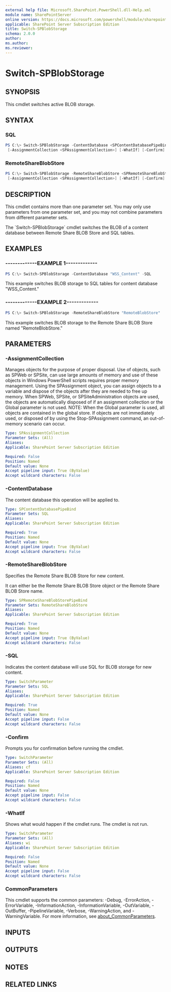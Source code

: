 ```yaml
---
external help file: Microsoft.SharePoint.PowerShell.dll-Help.xml
module name: SharePointServer
online version: https://docs.microsoft.com/powershell/module/sharepoint-server/switch-spblobstorage
applicable: SharePoint Server Subscription Edition
title: Switch-SPBlobStorage
schema: 2.0.0
author:
ms.author:
ms.reviewer:
---
```


# Switch-SPBlobStorage

## SYNOPSIS
This cmdlet switches active BLOB storage.

## SYNTAX

### SQL
```powershell
PS C:\> Switch-SPBlobStorage -ContentDatabase <SPContentDatabasePipeBind> [-SQL]
 [-AssignmentCollection <SPAssignmentCollection>] [-WhatIf] [-Confirm] [<CommonParameters>]
```

### RemoteShareBlobStore
```powershell
PS C:\> Switch-SPBlobStorage -RemoteShareBlobStore <SPRemoteShareBlobStorePipeBind>
 [-AssignmentCollection <SPAssignmentCollection>] [-WhatIf] [-Confirm] [<CommonParameters>]
```

## DESCRIPTION
This cmdlet contains more than one parameter set.
You may only use parameters from one parameter set, and you may not combine parameters from different parameter sets.

The \`Switch-SPBlobStorage\` cmdlet switches the BLOB of a content database between Remote Share BLOB Store and SQL tables.

## EXAMPLES

### -------------EXAMPLE 1------------- 
```powershell
PS C:\> Switch-SPBlobStorage -ContentDatabase "WSS_Content" -SQL
```

This example switches BLOB storage to SQL tables for content database "WSS_Content."

### -------------EXAMPLE 2------------- 
```powershell
PS C:\> Switch-SPBlobStorage -RemoteShareBlobStore "RemoteBlobStore"
```

This example switches BLOB storage to the Remote Share BLOB Store named "RemoteBlobStore."

## PARAMETERS

### -AssignmentCollection
Manages objects for the purpose of proper disposal.
Use of objects, such as SPWeb or SPSite, can use large amounts of memory and use of these objects in Windows PowerShell scripts requires proper memory management.
Using the SPAssignment object, you can assign objects to a variable and dispose of the objects after they are needed to free up memory.
When SPWeb, SPSite, or SPSiteAdministration objects are used, the objects are automatically disposed of if an assignment collection or the Global parameter is not used.
NOTE: When the Global parameter is used, all objects are contained in the global store.
If objects are not immediately used, or disposed of by using the Stop-SPAssignment command, an out-of-memory scenario can occur.

```yaml
Type: SPAssignmentCollection
Parameter Sets: (All)
Aliases:
Applicable: SharePoint Server Subscription Edition

Required: False
Position: Named
Default value: None
Accept pipeline input: True (ByValue)
Accept wildcard characters: False
```

### -ContentDatabase
The content database this operation will be applied to.

```yaml
Type: SPContentDatabasePipeBind
Parameter Sets: SQL
Aliases:
Applicable: SharePoint Server Subscription Edition

Required: True
Position: Named
Default value: None
Accept pipeline input: True (ByValue)
Accept wildcard characters: False
```

### -RemoteShareBlobStore
Specifies the Remote Share BLOB Store for new content.

It can either be the Remote Share BLOB Store object or the Remote Share BLOB Store name.

```yaml
Type: SPRemoteShareBlobStorePipeBind
Parameter Sets: RemoteShareBlobStore
Aliases:
Applicable: SharePoint Server Subscription Edition

Required: True
Position: Named
Default value: None
Accept pipeline input: True (ByValue)
Accept wildcard characters: False
```

### -SQL
Indicates the content database will use SQL for BLOB storage for new content.

```yaml
Type: SwitchParameter
Parameter Sets: SQL
Aliases:
Applicable: SharePoint Server Subscription Edition

Required: True
Position: Named
Default value: None
Accept pipeline input: False
Accept wildcard characters: False
```

### -Confirm
Prompts you for confirmation before running the cmdlet.

```yaml
Type: SwitchParameter
Parameter Sets: (All)
Aliases: cf
Applicable: SharePoint Server Subscription Edition

Required: False
Position: Named
Default value: None
Accept pipeline input: False
Accept wildcard characters: False
```

### -WhatIf
Shows what would happen if the cmdlet runs.
The cmdlet is not run.

```yaml
Type: SwitchParameter
Parameter Sets: (All)
Aliases: wi
Applicable: SharePoint Server Subscription Edition

Required: False
Position: Named
Default value: None
Accept pipeline input: False
Accept wildcard characters: False
```

### CommonParameters
This cmdlet supports the common parameters: -Debug, -ErrorAction, -ErrorVariable, -InformationAction, -InformationVariable, -OutVariable, -OutBuffer, -PipelineVariable, -Verbose, -WarningAction, and -WarningVariable. For more information, see [about_CommonParameters](https://go.microsoft.com/fwlink/?LinkID=113216).

## INPUTS

## OUTPUTS

## NOTES

## RELATED LINKS
